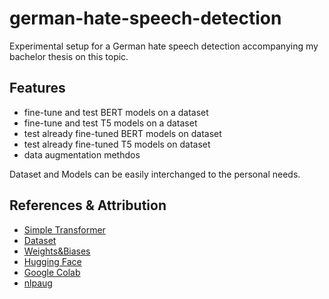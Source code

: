 # german-hate-speech-detection
Experimental setup for a German hate speech detection accompanying my bachelor thesis on this topic.

## Features
* fine-tune and test BERT models on a dataset
* fine-tune and test T5 models on a dataset
* test already fine-tuned BERT models on dataset
* test already fine-tuned T5 models on dataset
* data augmentation methdos

Dataset and Models can be easily interchanged to the personal needs.

## References & Attribution
* [Simple Transformer](https://simpletransformers.ai/docs/installation/)
* [Dataset](https://github.com/manhecht/hatespeech_bac2)
* [Weights&Biases](https://docs.wandb.ai/?_gl=1*1kuhec1*_ga*ODkxMzMwMjcwLjE2NTE0MTg2NjU.*_ga_JH1SJHJQXJ*MTY1NjE0NDIzNS41OS4xLjE2NTYxNDQyNDkuNDY)
* [Hugging Face](https://huggingface.co/models)
* [Google Colab](https://colab.research.google.com/)
* [nlpaug](https://github.com/makcedward/nlpaug)
